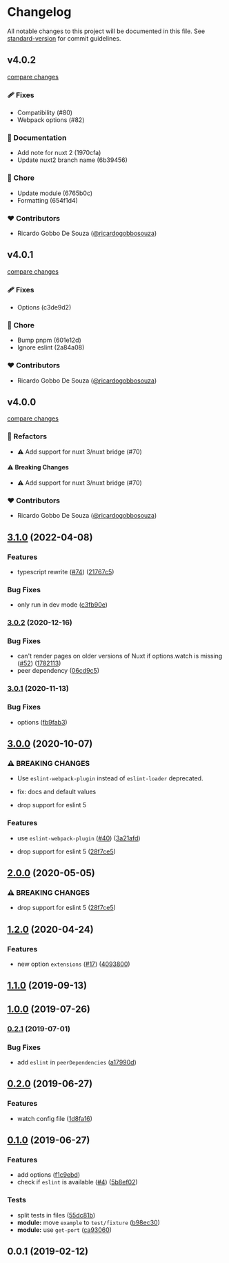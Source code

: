 # Changelog

All notable changes to this project will be documented in this file. See [standard-version](https://github.com/conventional-changelog/standard-version) for commit guidelines.

## v4.0.2

[compare changes](https://undefined/undefined/compare/v4.0.1...v4.0.2)


### 🩹 Fixes

  - Compatibility (#80)
  - Webpack options (#82)

### 📖 Documentation

  - Add note for nuxt 2 (1970cfa)
  - Update nuxt2 branch name (6b39456)

### 🏡 Chore

  - Update module (6765b0c)
  - Formatting (654f1d4)

### ❤️  Contributors

- Ricardo Gobbo De Souza ([@ricardogobbosouza](http://github.com/ricardogobbosouza))

## v4.0.1

[compare changes](https://undefined/undefined/compare/v4.0.0...v4.0.1)


### 🩹 Fixes

  - Options (c3de9d2)

### 🏡 Chore

  - Bump pnpm (601e12d)
  - Ignore eslint (2a84a08)

### ❤️  Contributors

- Ricardo Gobbo De Souza ([@ricardogobbosouza](http://github.com/ricardogobbosouza))

## v4.0.0

[compare changes](https://undefined/undefined/compare/v3.1.0...v4.0.0)


### 💅 Refactors

  - ⚠️  Add support for nuxt 3/nuxt bridge (#70)

#### ⚠️  Breaking Changes

  - ⚠️  Add support for nuxt 3/nuxt bridge (#70)

### ❤️  Contributors

- Ricardo Gobbo De Souza ([@ricardogobbosouza](http://github.com/ricardogobbosouza))

## [3.1.0](https://github.com/nuxt-community/eslint-module/compare/v3.0.2...v3.1.0) (2022-04-08)


### Features

* typescript rewrite ([#74](https://github.com/nuxt-community/eslint-module/issues/74)) ([21767c5](https://github.com/nuxt-community/eslint-module/commit/21767c54a6152c1a231a459a3bb33fd6992168fc))


### Bug Fixes

* only run in dev mode ([c3fb90e](https://github.com/nuxt-community/eslint-module/commit/c3fb90e8d382ba78aaa93ce43fa75dfcfd56f72a))

### [3.0.2](https://github.com/nuxt-community/eslint-module/compare/v3.0.1...v3.0.2) (2020-12-16)


### Bug Fixes

* can't render pages on older versions of Nuxt if options.watch is missing ([#52](https://github.com/nuxt-community/eslint-module/issues/52)) ([1782113](https://github.com/nuxt-community/eslint-module/commit/17821136382929ec6ddb9075a122a559a04e8290))
* peer dependency ([06cd9c5](https://github.com/nuxt-community/eslint-module/commit/06cd9c50a74eec19621717c114e71af06cdda588))

### [3.0.1](https://github.com/nuxt-community/eslint-module/compare/v3.0.0...v3.0.1) (2020-11-13)


### Bug Fixes

* options ([fb9fab3](https://github.com/nuxt-community/eslint-module/commit/fb9fab35444e4c21eca5182da4d1f6d4e8a02ed3))

## [3.0.0](https://github.com/nuxt-community/eslint-module/compare/v1.2.0...v3.0.0) (2020-10-07)


### ⚠ BREAKING CHANGES

* Use `eslint-webpack-plugin` instead of `eslint-loader` deprecated.

* fix: docs and default values
* drop support for eslint 5

### Features

* use `eslint-webpack-plugin` ([#40](https://github.com/nuxt-community/eslint-module/issues/40)) ([3a21afd](https://github.com/nuxt-community/eslint-module/commit/3a21afd7f870b02ae8b0299c6fc9956407361235))


* drop support for eslint 5 ([28f7ce5](https://github.com/nuxt-community/eslint-module/commit/28f7ce5fb570c5a7bf8bc8093387bb967328f70a))

## [2.0.0](https://github.com/nuxt-community/eslint-module/compare/v1.2.0...v2.0.0) (2020-05-05)


### ⚠ BREAKING CHANGES

* drop support for eslint 5 ([28f7ce5](https://github.com/nuxt-community/eslint-module/commit/28f7ce5fb570c5a7bf8bc8093387bb967328f70a))

## [1.2.0](https://github.com/nuxt-community/eslint-module/compare/v1.1.0...v1.2.0) (2020-04-24)


### Features

* new option `extensions` ([#17](https://github.com/nuxt-community/eslint-module/issues/17)) ([4093800](https://github.com/nuxt-community/eslint-module/commit/40938001c0d61bad3a1d16afd15c4eb114bda803))

## [1.1.0](https://github.com/nuxt-community/eslint-module/compare/v1.0.0...v1.1.0) (2019-09-13)

## [1.0.0](https://github.com/nuxt-community/eslint-module/compare/v0.2.1...v1.0.0) (2019-07-26)



### [0.2.1](https://github.com/nuxt-community/eslint-module/compare/v0.2.0...v0.2.1) (2019-07-01)


### Bug Fixes

* add `eslint` in `peerDependencies` ([a17990d](https://github.com/nuxt-community/eslint-module/commit/a17990d))



## [0.2.0](https://github.com/nuxt-community/eslint-module/compare/v0.1.0...v0.2.0) (2019-06-27)


### Features

* watch config file ([1d8fa16](https://github.com/nuxt-community/eslint-module/commit/1d8fa16))



## [0.1.0](https://github.com/nuxt-community/eslint-module/compare/v0.0.1...v0.1.0) (2019-06-27)


### Features

* add options ([f1c9ebd](https://github.com/nuxt-community/eslint-module/commit/f1c9ebd))
* check if `eslint` is available ([#4](https://github.com/nuxt-community/eslint-module/issues/4)) ([5b8ef02](https://github.com/nuxt-community/eslint-module/commit/5b8ef02))


### Tests

* split tests in files ([55dc81b](https://github.com/nuxt-community/eslint-module/commit/55dc81b))
* **module:** move `example` to `test/fixture` ([b98ec30](https://github.com/nuxt-community/eslint-module/commit/b98ec30))
* **module:** use `get-port` ([ca93060](https://github.com/nuxt-community/eslint-module/commit/ca93060))



<a name="0.0.1"></a>
## 0.0.1 (2019-02-12)
